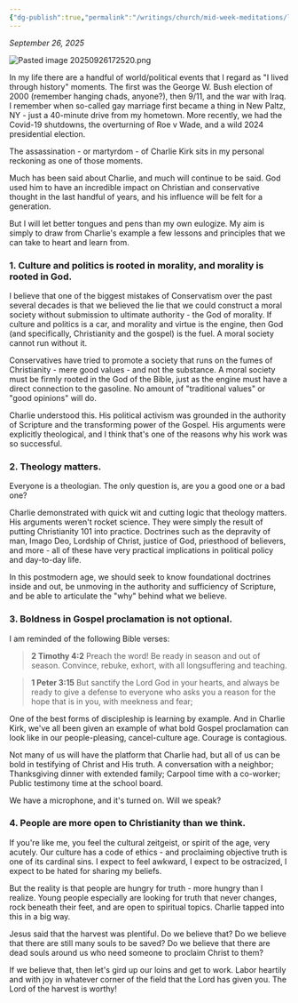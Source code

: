 ```yaml
---
{"dg-publish":true,"permalink":"/writings/church/mid-week-meditations/lessons-from-charlie-kirk/"}
---
```




_September 26, 2025_

![Pasted image 20250926172520.png](/img/user/admin/assets/Pasted%20image%2020250926172520.png)

In my life there are a handful of world/political events that I regard as "I lived through history" moments. The first was the George W. Bush election of 2000 (remember hanging chads, anyone?), then 9/11, and the war with Iraq. I remember when so-called gay marriage first became a thing in New Paltz, NY - just a 40-minute drive from my hometown. More recently, we had the Covid-19 shutdowns, the overturning of Roe v Wade, and a wild 2024 presidential election. 

The assassination - or martyrdom - of Charlie Kirk sits in my personal reckoning as one of those moments. 

Much has been said about Charlie, and much will continue to be said. God used him to have an incredible impact on Christian and conservative thought in the last handful of years, and his influence will be felt for a generation. 

But I will let better tongues and pens than my own eulogize. My aim is simply to draw from Charlie's example a few lessons and principles that we can take to heart and learn from. 

### 1. Culture and politics is rooted in morality, and morality is rooted in God. 

I believe that one of the biggest mistakes of Conservatism over the past several decades is that we believed the lie that we could construct a moral society without submission to ultimate authority - the God of morality. If culture and politics is a car, and morality and virtue is the engine, then God (and specifically, Christianity and the gospel) is the fuel. A moral society cannot run without it. 

Conservatives have tried to promote a society that runs on the fumes of Christianity - mere good values - and not the substance. A moral society must be firmly rooted in the God of the Bible, just as the engine must have a direct connection to the gasoline. No amount of "traditional values" or "good opinions" will do. 

Charlie understood this. His political activism was grounded in the authority of Scripture and the transforming power of the Gospel. His arguments were explicitly theological, and I think that's one of the reasons why his work was so successful.

### 2. Theology matters. 

Everyone is a theologian. The only question is, are you a good one or a bad one?

Charlie demonstrated with quick wit and cutting logic that theology matters. His arguments weren't rocket science. They were simply the result of putting Christianity 101 into practice. Doctrines such as the depravity of man, Imago Deo, Lordship of Christ, justice of God, priesthood of believers, and more - all of these have very practical implications in political policy and day-to-day life. 

In this postmodern age, we should seek to know foundational doctrines inside and out, be unmoving in the authority and sufficiency of Scripture, and be able to articulate the "why" behind what we believe. 

### 3. Boldness in Gospel proclamation is not optional.

I am reminded of the following Bible verses:

> **2 Timothy 4:2**
> Preach the word! Be ready in season and out of season. Convince, rebuke, exhort, with all longsuffering and teaching.

> **1 Peter 3:15**
> But sanctify the Lord God in your hearts, and always be ready to give a defense to everyone who asks you a reason for the hope that is in you, with meekness and fear;

One of the best forms of discipleship is learning by example. And in Charlie Kirk, we've all been given an example of what bold Gospel proclamation can look like in our people-pleasing, cancel-culture age. Courage is contagious. 

Not many of us will have the platform that Charlie had, but all of us can be bold in testifying of Christ and His truth. A conversation with a neighbor; Thanksgiving dinner with extended family; Carpool time with a co-worker; Public testimony time at the school board.  

We have a microphone, and it's turned on. Will we speak?
### 4. People are more open to Christianity than we think.

If you're like me, you feel the cultural zeitgeist, or spirit of the age, very acutely. Our culture has a code of ethics - and proclaiming objective truth is one of its cardinal sins. I expect to feel awkward, I expect to be ostracized, I expect to be hated for sharing my beliefs. 

But the reality is that people are hungry for truth - more hungry than I realize. Young people especially are looking for truth that never changes, rock beneath their feet, and are open to spiritual topics. Charlie tapped into this in a big way. 

Jesus said that the harvest was plentiful. Do we believe that? Do we believe that there are still many souls to be saved? Do we believe that there are dead souls around us who need someone to proclaim Christ to them?

If we believe that, then let's gird up our loins and get to work. Labor heartily and with joy in whatever corner of the field that the Lord has given you. The Lord of the harvest is worthy!